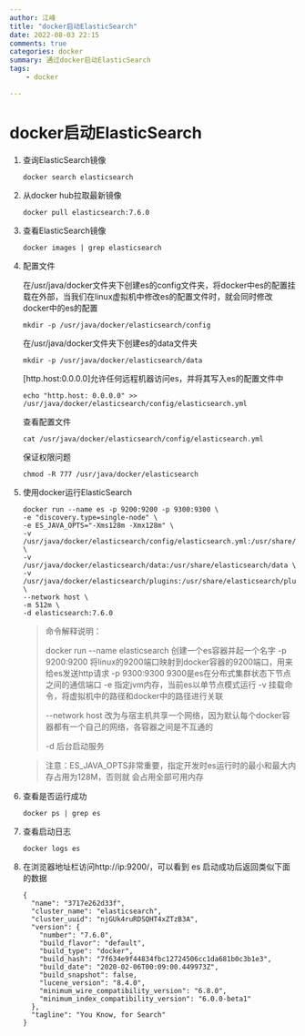 ```yaml
---
author: 江峰
title: "docker启动ElasticSearch"
date: 2022-08-03 22:15
comments: true
categories: docker
summary: 通过docker启动ElasticSearch
tags: 
	- docker

---
```


<meta name="referrer" content="no-referrer" />

# docker启动ElasticSearch

1. 查询ElasticSearch镜像

   ```
   docker search elasticsearch
   ```

2. 从docker hub拉取最新镜像

   ```
   docker pull elasticsearch:7.6.0 
   ```

3. 查看ElasticSearch镜像

   ```
   docker images | grep elasticsearch
   ```

4. 配置文件

   在/usr/java/docker文件夹下创建es的config文件夹，将docker中es的配置挂载在外部，当我们在linux虚拟机中修改es的配置文件时，就会同时修改docker中的es的配置

   ```
   mkdir -p /usr/java/docker/elasticsearch/config
   ```

   在/usr/java/docker文件夹下创建es的data文件夹

   ```
   mkdir -p /usr/java/docker/elasticsearch/data
   ```

   [http.host:0.0.0.0]允许任何远程机器访问es，并将其写入es的配置文件中

   ```
   echo "http.host: 0.0.0.0" >> /usr/java/docker/elasticsearch/config/elasticsearch.yml
   ```

   查看配置文件

   ```
   cat /usr/java/docker/elasticsearch/config/elasticsearch.yml
   ```

   保证权限问题

   ```
   chmod -R 777 /usr/java/docker/elasticsearch
   ```

   

5. 使用docker运行ElasticSearch

   ```
   docker run --name es -p 9200:9200 -p 9300:9300 \
   -e "discovery.type=single-node" \
   -e ES_JAVA_OPTS="-Xms128m -Xmx128m" \
   -v /usr/java/docker/elasticsearch/config/elasticsearch.yml:/usr/share/elasticsearch/config/elasticsearch.yml \
   -v /usr/java/docker/elasticsearch/data:/usr/share/elasticsearch/data \
   -v /usr/java/docker/elasticsearch/plugins:/usr/share/elasticsearch/plugins \
   --network host \
   -m 512m \
   -d elasticsearch:7.6.0
   ```

   > 命令解释说明：
   >
   > docker run --name elasticsearch 创建一个es容器并起一个名字
   > -p 9200:9200 将linux的9200端口映射到docker容器的9200端口，用来给es发送http请求
   > -p 9300:9300 9300是es在分布式集群状态下节点之间的通信端口 
   > -e 指定jvm内存，当前es以单节点模式运行
   > -v 挂载命令，将虚拟机中的路径和docker中的路径进行关联
   >
   > --network host  改为与宿主机共享一个网络，因为默认每个docker容器都有一个自己的网络，各容器之间是不互通的
   >
   > -d 后台启动服务

   >注意：ES_JAVA_OPTS非常重要，指定开发时es运行时的最小和最大内存占用为128M，否则就	会占用全部可用内存

6. 查看是否运行成功

   ```
   docker ps | grep es
   ```

7. 查看启动日志

   ```
   docker logs es
   ```

8. 在浏览器地址栏访问http://ip:9200/，可以看到 es 启动成功后返回类似下面的数据

   ```
   {
     "name": "3717e262d33f",
     "cluster_name": "elasticsearch",
     "cluster_uuid": "njGUk4ruRDSQHT4xZTzB3A",
     "version": {
       "number": "7.6.0",
       "build_flavor": "default",
       "build_type": "docker",
       "build_hash": "7f634e9f44834fbc12724506cc1da681b0c3b1e3",
       "build_date": "2020-02-06T00:09:00.449973Z",
       "build_snapshot": false,
       "lucene_version": "8.4.0",
       "minimum_wire_compatibility_version": "6.8.0",
       "minimum_index_compatibility_version": "6.0.0-beta1"
     },
     "tagline": "You Know, for Search"
   }
   ```